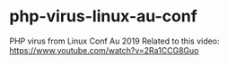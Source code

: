 # php-virus-linux-au-conf
PHP virus from Linux Conf Au 2019
Related to this video: https://www.youtube.com/watch?v=2Ra1CCG8Guo
